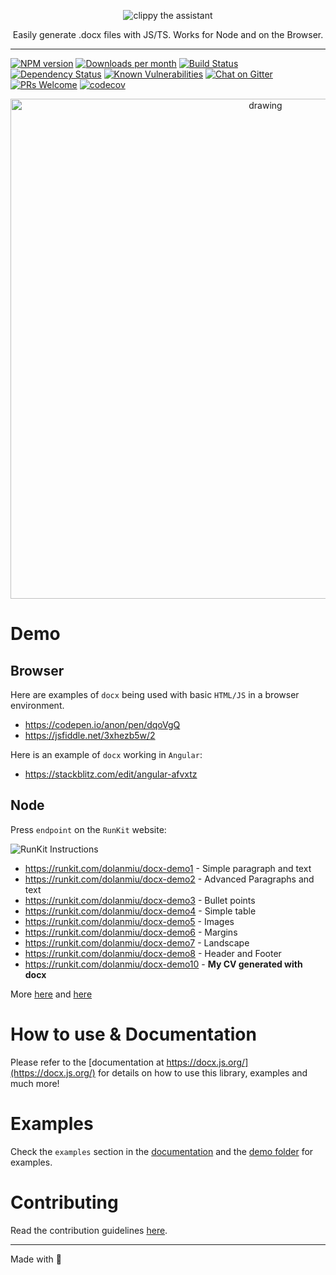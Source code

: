 <p align="center">
    <img alt="clippy the assistant" src="https://i.imgur.com/37uBGhO.gif">
</p>

<p align="center">
    Easily generate .docx files with JS/TS. Works for Node and on the Browser.
</p>

---

[![NPM version][npm-image]][npm-url]
[![Downloads per month][downloads-image]][downloads-url]
[![Build Status][travis-image]][travis-url]
[![Dependency Status][daviddm-image]][daviddm-url]
[![Known Vulnerabilities][snky-image]][snky-url]
[![Chat on Gitter][gitter-image]][gitter-url]
[![PRs Welcome][pr-image]][pr-url]
[![codecov][codecov-image]][codecov-url]

<p align="center">
    <img src="https://i.imgur.com/H5FA1Qy.gif" alt="drawing" width="800"/>
</p>

# Demo

## Browser

Here are examples of `docx` being used with basic `HTML/JS` in a browser environment.

*   https://codepen.io/anon/pen/dqoVgQ
*   https://jsfiddle.net/3xhezb5w/2

Here is an example of `docx` working in `Angular`:

*   https://stackblitz.com/edit/angular-afvxtz

## Node

Press `endpoint` on the `RunKit` website:

![RunKit Instructions](https://user-images.githubusercontent.com/2917613/38582539-f84311b6-3d07-11e8-90db-5885ae02c3c4.png)

*   https://runkit.com/dolanmiu/docx-demo1 - Simple paragraph and text
*   https://runkit.com/dolanmiu/docx-demo2 - Advanced Paragraphs and text
*   https://runkit.com/dolanmiu/docx-demo3 - Bullet points
*   https://runkit.com/dolanmiu/docx-demo4 - Simple table
*   https://runkit.com/dolanmiu/docx-demo5 - Images
*   https://runkit.com/dolanmiu/docx-demo6 - Margins
*   https://runkit.com/dolanmiu/docx-demo7 - Landscape
*   https://runkit.com/dolanmiu/docx-demo8 - Header and Footer
*   https://runkit.com/dolanmiu/docx-demo10 - **My CV generated with docx**

More [here](https://docx.js.org/#/examples) and [here](https://github.com/dolanmiu/docx/tree/master/demo)

# How to use & Documentation

Please refer to the [documentation at https://docx.js.org/](https://docx.js.org/) for details on how to use this library, examples and much more!

# Examples

Check the `examples` section in the [documentation](https://docx.js.org/#/examples) and the [demo folder](https://github.com/dolanmiu/docx/tree/master/demo) for examples.

# Contributing

Read the contribution guidelines [here](https://docx.js.org/#/contribution-guidelines).

---

Made with 💖

[npm-image]: https://badge.fury.io/js/docx.svg
[npm-url]: https://npmjs.org/package/docx
[downloads-image]: https://img.shields.io/npm/dm/docx.svg
[downloads-url]: https://npmjs.org/package/docx
[travis-image]: https://travis-ci.org/dolanmiu/docx.svg?branch=master
[travis-url]: https://travis-ci.org/dolanmiu/docx
[daviddm-image]: https://david-dm.org/dolanmiu/docx.svg?theme=shields.io
[daviddm-url]: https://david-dm.org/dolanmiu/docx
[snky-image]: https://snyk.io/test/github/dolanmiu/docx/badge.svg
[snky-url]: https://snyk.io/test/github/dolanmiu/docx
[gitter-image]: https://badges.gitter.im/dolanmiu/docx.svg
[gitter-url]: https://gitter.im/docx-lib/Lobby
[pr-image]: https://img.shields.io/badge/PRs-welcome-brightgreen.svg
[pr-url]: http://makeapullrequest.com
[codecov-image]: https://codecov.io/gh/dolanmiu/docx/branch/master/graph/badge.svg
[codecov-url]: https://codecov.io/gh/dolanmiu/docx
